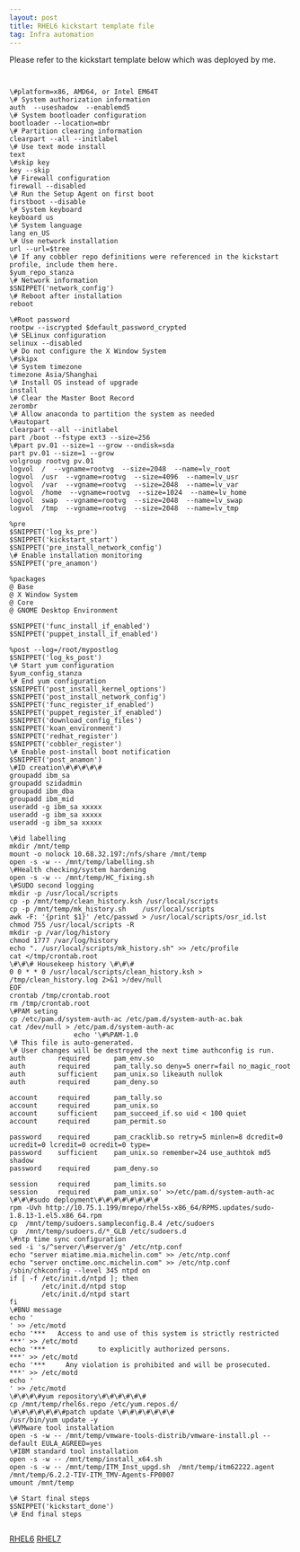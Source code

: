 ```yaml
---
layout: post
title: RHEL6 kickstart template file 
tag: Infra automation
---
```


 Please refer to the kickstart template below which was deployed by me.

<pre><code>

\#platform=x86, AMD64, or Intel EM64T
\# System authorization information
auth  --useshadow  --enablemd5
\# System bootloader configuration
bootloader --location=mbr
\# Partition clearing information
clearpart --all --initlabel
\# Use text mode install
text
\#skip key
key --skip
\# Firewall configuration
firewall --disabled
\# Run the Setup Agent on first boot
firstboot --disable
\# System keyboard
keyboard us
\# System language
lang en_US
\# Use network installation
url --url=$tree
\# If any cobbler repo definitions were referenced in the kickstart profile, include them here.
$yum_repo_stanza
\# Network information
$SNIPPET('network_config')
\# Reboot after installation
reboot

\#Root password
rootpw --iscrypted $default_password_crypted
\# SELinux configuration
selinux --disabled
\# Do not configure the X Window System
\#skipx
\# System timezone
timezone Asia/Shanghai
\# Install OS instead of upgrade
install
\# Clear the Master Boot Record
zerombr
\# Allow anaconda to partition the system as needed
\#autopart
clearpart --all --initlabel
part /boot --fstype ext3 --size=256
\#part pv.01 --size=1 --grow --ondisk=sda
part pv.01 --size=1 --grow
volgroup rootvg pv.01
logvol  /  --vgname=rootvg  --size=2048  --name=lv_root
logvol  /usr  --vgname=rootvg  --size=4096  --name=lv_usr
logvol  /var  --vgname=rootvg  --size=2048  --name=lv_var
logvol  /home  --vgname=rootvg  --size=1024  --name=lv_home
logvol  swap  --vgname=rootvg  --size=2048  --name=lv_swap
logvol  /tmp  --vgname=rootvg  --size=2048  --name=lv_tmp

%pre
$SNIPPET('log_ks_pre')
$SNIPPET('kickstart_start')
$SNIPPET('pre_install_network_config')
\# Enable installation monitoring
$SNIPPET('pre_anamon')

%packages
@ Base
@ X Window System
@ Core
@ GNOME Desktop Environment

$SNIPPET('func_install_if_enabled')
$SNIPPET('puppet_install_if_enabled')

%post --log=/root/mypostlog
$SNIPPET('log_ks_post')
\# Start yum configuration
$yum_config_stanza
\# End yum configuration
$SNIPPET('post_install_kernel_options')
$SNIPPET('post_install_network_config')
$SNIPPET('func_register_if_enabled')
$SNIPPET('puppet_register_if_enabled')
$SNIPPET('download_config_files')
$SNIPPET('koan_environment')
$SNIPPET('redhat_register')
$SNIPPET('cobbler_register')
\# Enable post-install boot notification
$SNIPPET('post_anamon')
\#ID creation\#\#\#\#\#
groupadd ibm_sa
groupadd szidadmin
groupadd ibm_dba
groupadd ibm_mid
useradd -g ibm_sa xxxxx
useradd -g ibm_sa xxxxx
useradd -g ibm_sa xxxxx

\#id labelling
mkdir /mnt/temp
mount -o nolock 10.68.32.197:/nfs/share /mnt/temp
open -s -w -- /mnt/temp/labelling.sh
\#Health checking/system hardening
open -s -w -- /mnt/temp/HC_fixing.sh
\#SUDO second logging
mkdir -p /usr/local/scripts
cp -p /mnt/temp/clean_history.ksh /usr/local/scripts
cp -p /mnt/temp/mk_history.sh    /usr/local/scripts
awk -F: '{print $1}' /etc/passwd > /usr/local/scripts/osr_id.lst
chmod 755 /usr/local/scripts -R
mkdir -p /var/log/history
chmod 1777 /var/log/history
echo ". /usr/local/scripts/mk_history.sh" >> /etc/profile
cat <<EOF >/tmp/crontab.root
\#\#\# Housekeep history \#\#\#
0 0 * * 0 /usr/local/scripts/clean_history.ksh > /tmp/clean_history.log 2>&1 >/dev/null
EOF
crontab /tmp/crontab.root
rm /tmp/crontab.root
\#PAM seting
cp /etc/pam.d/system-auth-ac /etc/pam.d/system-auth-ac.bak
cat /dev/null > /etc/pam.d/system-auth-ac
                echo '\#%PAM-1.0
\# This file is auto-generated.
\# User changes will be destroyed the next time authconfig is run.
auth        required      pam_env.so
auth        required      pam_tally.so deny=5 onerr=fail no_magic_root
auth        sufficient    pam_unix.so likeauth nullok
auth        required      pam_deny.so

account     required      pam_tally.so
account     required      pam_unix.so
account     sufficient    pam_succeed_if.so uid < 100 quiet
account     required      pam_permit.so

password    required      pam_cracklib.so retry=5 minlen=8 dcredit=0 ucredit=0 lcredit=0 ocredit=0 type=
password    sufficient    pam_unix.so remember=24 use_authtok md5 shadow
password    required      pam_deny.so

session     required      pam_limits.so
session     required      pam_unix.so' >>/etc/pam.d/system-auth-ac
\#\#\#sudo deployment\#\#\#\#\#\#\#\#
rpm -Uvh http://10.75.1.199/mrepo/rhel5s-x86_64/RPMS.updates/sudo-1.8.13-1.el5.x86_64.rpm
cp  /mnt/temp/sudoers.sampleconfig.8.4 /etc/sudoers
cp  /mnt/temp/sudoers.d/*_GLB /etc/sudoers.d
\#ntp time sync configuration
sed -i 's/^server/\#server/g' /etc/ntp.conf
echo "server miatime.mia.michelin.com" >> /etc/ntp.conf
echo "server onctime.onc.michelin.com" >> /etc/ntp.conf
/sbin/chkconfig --level 345 ntpd on
if [ -f /etc/init.d/ntpd ]; then
        /etc/init.d/ntpd stop
        /etc/init.d/ntpd start
fi
\#BNU message
echo '                                                                    ' >> /etc/motd
echo '***   Access to and use of this system is strictly restricted    ***' >> /etc/motd
echo '***             to explicitly authorized persons.                ***' >> /etc/motd
echo '***     Any violation is prohibited and will be prosecuted.      ***' >> /etc/motd
echo '                                                                    ' >> /etc/motd
\#\#\#\#yum repository\#\#\#\#\#\#
cp /mnt/temp/rhel6s.repo /etc/yum.repos.d/
\#\#\#\#\#\#\#patch update \#\#\#\#\#\#\#
/usr/bin/yum update -y
\#VMware tool installation
open -s -w -- /mnt/temp/vmware-tools-distrib/vmware-install.pl --default EULA_AGREED=yes
\#IBM standard tool installation
open -s -w -- /mnt/temp/install_x64.sh
open -s -w -- /mnt/temp/ITM_Inst_upgd.sh  /mnt/temp/itm62222.agent /mnt/temp/6.2.2-TIV-ITM_TMV-Agents-FP0007
umount /mnt/temp

\# Start final steps
$SNIPPET('kickstart_done')
\# End final steps

</pre></code> 

<a href="http://pan.baidu.com/s/1kTleKuF">RHEL6</a>
<a href="http://pan.baidu.com/s/1sjABagP">RHEL7</a>

